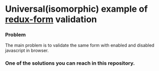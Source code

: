 # Universal(isomorphic) example of [redux-form](https://github.com/erikras/redux-form) validation

### Problem
The main problem is to validate the same form with enabled and disabled javascript in browser.

### One of the solutions you can reach in this repository.
